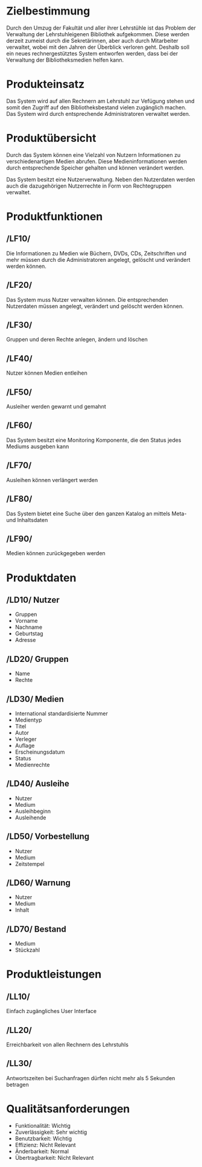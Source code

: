 
# Zielbestimmung

Durch den Umzug der Fakultät und aller ihrer Lehrstühle ist das Problem der Verwaltung der Lehrstuhleigenen Bibliothek aufgekommen. Diese werden derzeit zumeist durch die Sekretärinnen, aber auch durch Mitarbeiter verwaltet, wobei mit den Jahren der Überblick verloren geht. Deshalb soll ein neues rechnergestütztes System entworfen werden, dass bei der Verwaltung der Bibliotheksmedien helfen kann.

# Produkteinsatz

Das System wird auf allen Rechnern am Lehrstuhl zur Vefügung stehen und somit den Zugriff auf den Bibliotheksbestand vielen zugänglich machen. Das System wird durch entsprechende Administratoren verwaltet werden.

# Produktübersicht

Durch das System können eine Vielzahl von Nutzern Informationen zu verschiedenartigen Medien abrufen. Diese Medieninformationen werden durch entsprechende Speicher gehalten und können verändert werden.

Das System besitzt eine Nutzerverwaltung. Neben den Nutzerdaten werden auch die dazugehörigen Nutzerrechte in Form von Rechtegruppen verwaltet.

# Produktfunktionen

## /LF10/

Die Informationen zu Medien wie Büchern, DVDs, CDs, Zeitschriften und mehr müssen durch die Administratoren angelegt, gelöscht und verändert werden können.

## /LF20/

Das System muss Nutzer verwalten können. Die entsprechenden Nutzerdaten müssen angelegt, verändert und gelöscht werden können.  

## /LF30/
Gruppen und deren Rechte anlegen, ändern und löschen

## /LF40/
Nutzer können Medien entleihen

## /LF50/
Ausleiher werden gewarnt und gemahnt

## /LF60/
Das System besitzt eine Monitoring Komponente, die den Status jedes Mediums ausgeben kann

## /LF70/
Ausleihen können verlängert werden

## /LF80/
Das System bietet eine Suche über den ganzen Katalog an mittels Meta- und Inhaltsdaten

## /LF90/
Medien können zurückgegeben werden
  
# Produktdaten

## /LD10/ Nutzer
  * Gruppen
  * Vorname
  * Nachname
  * Geburtstag
  * Adresse
	
## /LD20/ Gruppen
  * Name
  * Rechte
	
## /LD30/ Medien
  * International standardisierte Nummer
  * Medientyp
  * Titel
  * Autor
  * Verleger
  * Auflage
  * Erscheinungsdatum
  * Status
  * Medienrechte
	
## /LD40/ Ausleihe
  * Nutzer
  * Medium
  * Ausleihbeginn
  * Ausleihende
	
## /LD50/ Vorbestellung
  * Nutzer
  * Medium
  * Zeitstempel
	
## /LD60/ Warnung
  * Nutzer
  * Medium
  * Inhalt
  
## /LD70/ Bestand
  * Medium
  * Stückzahl
	
# Produktleistungen

## /LL10/
Einfach zugängliches User Interface

## /LL20/
Erreichbarkeit von allen Rechnern des Lehrstuhls

## /LL30/
Antwortszeiten bei Suchanfragen dürfen nicht mehr als 5 Sekunden betragen
  
# Qualitätsanforderungen
  * Funktionalität: Wichtig
  * Zuverlässigkeit: Sehr wichtig
  * Benutzbarkeit: Wichtig
  * Effizienz: Nicht Relevant
  * Änderbarkeit: Normal
  * Übertragbarkeit: Nicht Relevant
